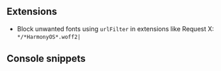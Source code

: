 ## Extensions
- Block unwanted fonts using `urlFilter` in extensions like Request X: `*/*HarmonyOS*.woff2|`

## Console snippets   
